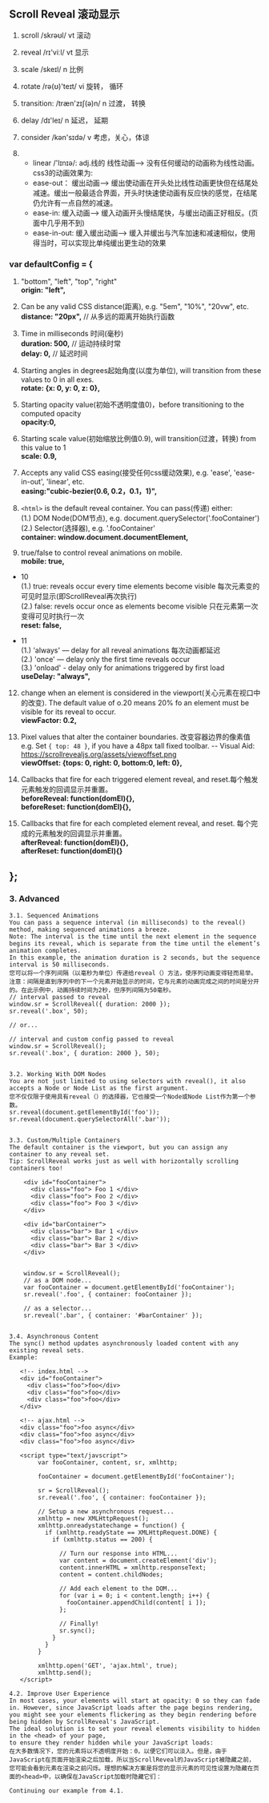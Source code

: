 ## Scroll Reveal 滚动显示

1. scroll       /skrəʊl/        vt 滚动
2. reveal       /rɪ'viːl/       vt 显示
3. scale        /skeɪl/         n  比例
4. rotate       /rə(ʊ)'teɪt/    vi 旋转， 循环
5. transition:  /træn'zɪʃ(ə)n/  n  过渡， 转换
7. delay        /dɪ'leɪ/        n  延迟， 延期
8. consider     /kən'sɪdə/      v  考虑，关心，体谅

6. + linear /'lɪnɪə/: adj.线的     线性动画-->     没有任何缓动的动画称为线性动画。 css3的动画效果为:
   + ease-out：                    缓出动画-->     缓出使动画在开头处比线性动画更快但在结尾处减速。缓出一般最适合界面，开头时快速使动画有反应快的感觉，在结尾仍允许有一点自然的减速。
   + ease-in:                      缓入动画-->     缓入动画开头慢结尾快，与缓出动画正好相反。(页面中几乎用不到)
   + ease-in-out:                  缓入缓出动画-->  缓入并缓出与汽车加速和减速相似，使用得当时，可以实现比单纯缓出更生动的效果



### var  defaultConfig = {

1. "bottom", "left", "top", "right" <br/>
**origin: "left",** 

2. Can be any valid CSS distance(距离), e.g. "5em", "10%", "20vw", etc. <br/>
**distance: "20px",**       // 从多远的距离开始执行函数

3. Time in milliseconds 时间(毫秒) <br/>
**duration: 500,**          // 运动持续时常 <br/>
**delay: 0,**               // 延迟时间 <br/>

4. Starting angles in degrees起始角度(以度为单位), will transition from these values to 0 in all exes. <br/>
**rotate: {x: 0, y: 0, z: 0},** <br/>
 
5. Starting opacity value(初始不透明度值0)，before transitioning to the computed opacity <br/>
**opacity:0,**

6. Starting scale value(初始缩放比例值0.9), will transition(过渡，转换) from this value to 1 <br/>
**scale: 0.9,**

7. Accepts any valid CSS easing(接受任何css缓动效果), e.g. 'ease', 'ease-in-out', 'linear', etc. <br/>
**easing:"cubic-bezier(0.6, 0.2，0.1，1)",** <br/>

8. `<html>` is the default reveal container. You can pass(传递) either: <br/>
 (1.) DOM Node(DOM节点), e.g. document.querySelector('.fooContainer')  <br/>
 (2.) Selector(选择器), e.g. '.fooContainer' <br/>
**container: window.document.documentElement,** <br/>

9. true/false to control reveal animations on mobile. <br/>
**mobile: true,**  <br/>

- 10 <br/>(1.) true: reveals occur every time elements become visible 每次元素变的可见时显示(即ScrollReveal再次执行) <br/>
          (2.) false: revels occur once as elements become visible 只在元素第一次变得可见时执行一次 <br/>
**reset: false,**  <br/>

- 11 <br> (1.) 'always' — delay for all reveal animations 每次动画都延迟  <br>
     (2.) 'once'   — delay only the first time reveals occur    <br>
     (3.) 'onload' - delay only for animations triggered by first load  <br>
**useDelay: "always",**

12. change when an element is considered in the viewport(关心元素在视口中的改变). 
        The default value of o.20 means 20% fo an element must be visible for its reveal to occur. <br>
**viewFactor: 0.2,** <br>

13. Pixel values that alter the container boundaries. 改变容器边界的像素值  e.g. Set `{ top: 48 }`, 
        if you have a 48px tall fixed toolbar. -- Visual Aid: https://scrollrevealjs.org/assets/viewoffset.png <br> 
**viewOffset: {tops: 0, right: 0, bottom:0, left: 0},** <br>

14. Callbacks that fire for each triggered element reveal, and reset.每个触发元素触发的回调显示并重置。 <br>
**beforeReveal: function(domEl){},** <br>
**beforeReset: function(domEl){},** <br>

15. Callbacks that fire for each completed element reveal, and reset. 每个完成的元素触发的回调显示并重置。 <br>
**afterReveal: function(domEl){},** <br>
**afterReset: function(domEl){}** <br>
## };

### 3. Advanced
    3.1. Sequenced Animations
    You can pass a sequence interval (in milliseconds) to the reveal() method, making sequenced animations a breeze.
    Note: The interval is the time until the next element in the sequence begins its reveal, which is separate from the time until the element’s animation completes. 
    In this example, the animation duration is 2 seconds, but the sequence interval is 50 milliseconds.
    您可以将一个序列间隔（以毫秒为单位）传递给reveal（）方法，使序列动画变得轻而易举。
    注意：间隔是直到序列中的下一个元素开始显示的时间，它与元素的动画完成之间的时间是分开的。在此示例中，动画持续时间为2秒，但序列间隔为50毫秒。
    // interval passed to reveal
    window.sr = ScrollReveal({ duration: 2000 });
    sr.reveal('.box', 50);
    
    // or...
    
    // interval and custom config passed to reveal
    window.sr = ScrollReveal();
    sr.reveal('.box', { duration: 2000 }, 50);
    
    
    3.2. Working With DOM Nodes
    You are not just limited to using selectors with reveal(), it also accepts a Node or Node List as the first argument.
    您不仅仅限于使用具有reveal（）的选择器，它也接受一个Node或Node List作为第一个参数。
    sr.reveal(document.getElementById('foo'));
    sr.reveal(document.querySelectorAll('.bar'));
    
    
    3.3. Custom/Multiple Containers
    The default container is the viewport, but you can assign any container to any reveal set.
    Tip: ScrollReveal works just as well with horizontally scrolling containers too!
    
        <div id="fooContainer">
          <div class="foo"> Foo 1 </div>
          <div class="foo"> Foo 2 </div>
          <div class="foo"> Foo 3 </div>
        </div>
        
        <div id="barContainer">
          <div class="bar"> Bar 1 </div>
          <div class="bar"> Bar 2 </div>
          <div class="bar"> Bar 3 </div>
        </div>
        
        
        window.sr = ScrollReveal();
        // as a DOM node...
        var fooContainer = document.getElementById('fooContainer');
        sr.reveal('.foo', { container: fooContainer });
        
        // as a selector...
        sr.reveal('.bar', { container: '#barContainer' });
        
        
    3.4. Asynchronous Content    
    The sync() method updates asynchronously loaded content with any existing reveal sets.
    Example: 
    
       <!-- index.html -->
       <div id="fooContainer">
         <div class="foo">foo</div>
         <div class="foo">foo</div>
         <div class="foo">foo</div>
       </div>
       
       <!-- ajax.html -->
       <div class="foo">foo async</div>
       <div class="foo">foo async</div>
       <div class="foo">foo async</div>
        
       <script type="text/javscript">
            var fooContainer, content, sr, xmlhttp;
            
            fooContainer = document.getElementById('fooContainer');
            
            sr = ScrollReveal();
            sr.reveal('.foo', { container: fooContainer });
            
            // Setup a new asynchronous request...
            xmlhttp = new XMLHttpRequest();
            xmlhttp.onreadystatechange = function() {
              if (xmlhttp.readyState == XMLHttpRequest.DONE) {
                if (xmlhttp.status == 200) {
            
                  // Turn our response into HTML...
                  var content = document.createElement('div');
                  content.innerHTML = xmlhttp.responseText;
                  content = content.childNodes;
            
                  // Add each element to the DOM...
                  for (var i = 0; i < content.length; i++) {
                    fooContainer.appendChild(content[ i ]);
                  };
            
                  // Finally!
                  sr.sync();
                }
              }
            }
            
            xmlhttp.open('GET', 'ajax.html', true);
            xmlhttp.send();
       </script>
    
    4.2. Improve User Experience
    In most cases, your elements will start at opacity: 0 so they can fade in. However, since JavaScript loads after the page begins rendering, 
    you might see your elements flickering as they begin rendering before being hidden by ScrollReveal's JavaScript.
    The ideal solution is to set your reveal elements visibility to hidden in the <head> of your page, 
    to ensure they render hidden while your JavaScript loads:
    在大多数情况下，您的元素将以不透明度开始：0，以便它们可以淡入。但是，由于JavaScript在页面开始渲染之后加载，所以当ScrollReveal的JavaScript被隐藏之前，
    您可能会看到元素在渲染之前闪烁。理想的解决方案是将您的显示元素的可见性设置为隐藏在页面的<head>中，以确保在JavaScript加载时隐藏它们：
    
    Continuing our example from 4.1.